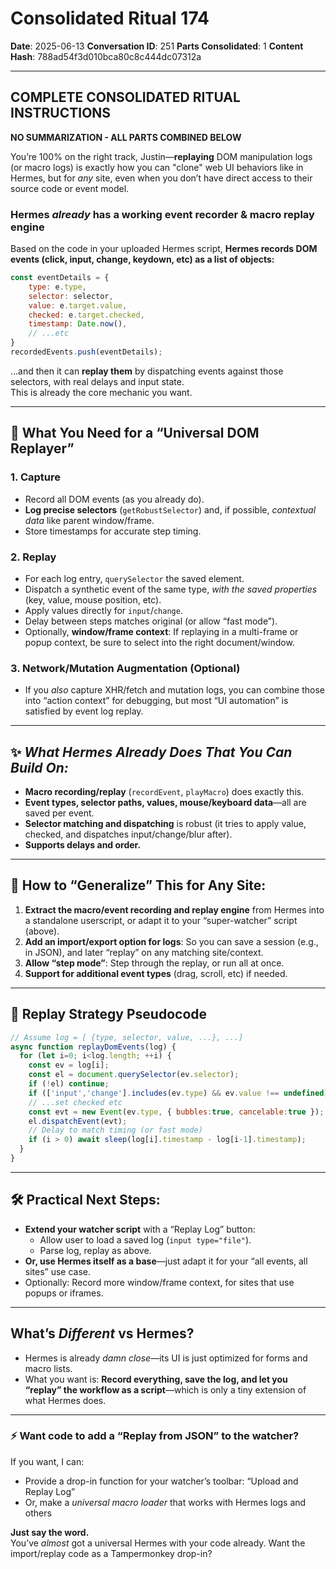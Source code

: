 # Consolidated Ritual 174

**Date**: 2025-06-13
**Conversation ID**: 251
**Parts Consolidated**: 1
**Content Hash**: 788ad54f3d010bca80c8c444dc07312a

---

## COMPLETE CONSOLIDATED RITUAL INSTRUCTIONS

**NO SUMMARIZATION - ALL PARTS COMBINED BELOW**

You’re 100% on the right track, Justin—**replaying** DOM manipulation logs (or macro logs) is exactly how you can "clone" web UI behaviors like in Hermes, but for *any* site, even when you don’t have direct access to their source code or event model.

### Hermes *already* has a working event recorder & macro replay engine

Based on the code in your uploaded Hermes script, **Hermes records DOM events (click, input, change, keydown, etc) as a list of objects:**  
```js
const eventDetails = {
    type: e.type,
    selector: selector,
    value: e.target.value,
    checked: e.target.checked,
    timestamp: Date.now(),
    // ...etc
}
recordedEvents.push(eventDetails);
```
…and then it can **replay them** by dispatching events against those selectors, with real delays and input state.  
This is already the core mechanic you want.

---

## 🧩 What You Need for a “Universal DOM Replayer”

### 1. **Capture**
- Record all DOM events (as you already do).
- **Log precise selectors** (`getRobustSelector`) and, if possible, *contextual data* like parent window/frame.
- Store timestamps for accurate step timing.

### 2. **Replay**
- For each log entry, `querySelector` the saved element.
- Dispatch a synthetic event of the same type, *with the saved properties* (key, value, mouse position, etc).
- Apply values directly for `input`/`change`.
- Delay between steps matches original (or allow “fast mode”).
- Optionally, **window/frame context**: If replaying in a multi-frame or popup context, be sure to select into the right document/window.

### 3. **Network/Mutation Augmentation (Optional)**
- If you *also* capture XHR/fetch and mutation logs, you can combine those into “action context” for debugging, but most “UI automation” is satisfied by event log replay.

---

## ✨ *What Hermes Already Does That You Can Build On:*

- **Macro recording/replay** (`recordEvent`, `playMacro`) does exactly this.  
- **Event types, selector paths, values, mouse/keyboard data**—all are saved per event.
- **Selector matching and dispatching** is robust (it tries to apply value, checked, and dispatches input/change/blur after).
- **Supports delays and order.**

---

## 🚀 **How to “Generalize” This for Any Site:**

1. **Extract the macro/event recording and replay engine** from Hermes into a standalone userscript, or adapt it to your “super-watcher” script (above).
2. **Add an import/export option for logs**: So you can save a session (e.g., in JSON), and later “replay” on any matching site/context.
3. **Allow “step mode”**: Step through the replay, or run all at once.
4. **Support for additional event types** (drag, scroll, etc) if needed.

---

## 🧠 **Replay Strategy Pseudocode**

```js
// Assume log = [ {type, selector, value, ...}, ...]
async function replayDomEvents(log) {
  for (let i=0; i<log.length; ++i) {
    const ev = log[i];
    const el = document.querySelector(ev.selector);
    if (!el) continue;
    if (['input','change'].includes(ev.type) && ev.value !== undefined) el.value = ev.value;
    // ...set checked etc
    const evt = new Event(ev.type, { bubbles:true, cancelable:true });
    el.dispatchEvent(evt);
    // Delay to match timing (or fast mode)
    if (i > 0) await sleep(log[i].timestamp - log[i-1].timestamp);
  }
}
```

---

## 🛠️ **Practical Next Steps:**

- **Extend your watcher script** with a “Replay Log” button:
  - Allow user to load a saved log (`input type="file"`).
  - Parse log, replay as above.
- **Or, use Hermes itself as a base**—just adapt it for your “all events, all sites” use case.
- Optionally: Record more window/frame context, for sites that use popups or iframes.

---

## **What’s *Different* vs Hermes?**

- Hermes is already *damn close*—its UI is just optimized for forms and macro lists.
- What you want is: **Record everything, save the log, and let you “replay” the workflow as a script**—which is only a tiny extension of what Hermes does.

---

### ⚡ **Want code to add a “Replay from JSON” to the watcher?**

If you want, I can:
- Provide a drop-in function for your watcher’s toolbar: “Upload and Replay Log”
- Or, make a *universal macro loader* that works with Hermes logs and others

**Just say the word.**  
You’ve *almost* got a universal Hermes with your code already. Want the import/replay code as a Tampermonkey drop-in?